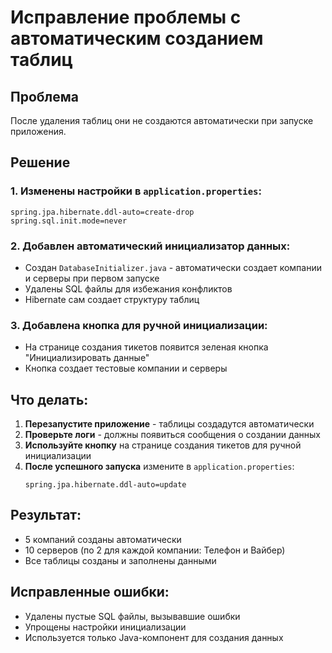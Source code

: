 # Исправление проблемы с автоматическим созданием таблиц

## Проблема
После удаления таблиц они не создаются автоматически при запуске приложения.

## Решение

### 1. Изменены настройки в `application.properties`:
```properties
spring.jpa.hibernate.ddl-auto=create-drop
spring.sql.init.mode=never
```

### 2. Добавлен автоматический инициализатор данных:
- Создан `DatabaseInitializer.java` - автоматически создает компании и серверы при первом запуске
- Удалены SQL файлы для избежания конфликтов
- Hibernate сам создает структуру таблиц

### 3. Добавлена кнопка для ручной инициализации:
- На странице создания тикетов появится зеленая кнопка "Инициализировать данные"
- Кнопка создает тестовые компании и серверы

## Что делать:

1. **Перезапустите приложение** - таблицы создадутся автоматически
2. **Проверьте логи** - должны появиться сообщения о создании данных
3. **Используйте кнопку** на странице создания тикетов для ручной инициализации
4. **После успешного запуска** измените в `application.properties`:
   ```properties
   spring.jpa.hibernate.ddl-auto=update
   ```

## Результат:
- 5 компаний созданы автоматически
- 10 серверов (по 2 для каждой компании: Телефон и Вайбер)
- Все таблицы созданы и заполнены данными

## Исправленные ошибки:
- Удалены пустые SQL файлы, вызывавшие ошибки
- Упрощены настройки инициализации
- Используется только Java-компонент для создания данных 